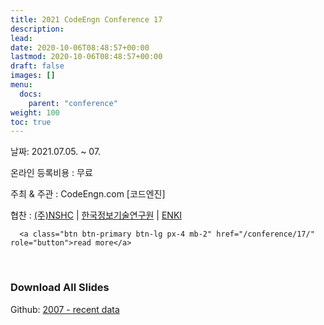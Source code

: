 ```yaml
---
title: 2021 CodeEngn Conference 17
description: 
lead: 
date: 2020-10-06T08:48:57+00:00
lastmod: 2020-10-06T08:48:57+00:00
draft: false
images: []
menu:
  docs:
    parent: "conference"
weight: 100
toc: true
---
```


날짜: 2021.07.05. ~ 07.

온라인 등록비용 : 무료

주최 & 주관 : CodeEngn.com [코드엔진] &nbsp;

협찬 : <a href='https://www.nshc.net' target='_blank'>(주)NSHC</a> | <a href='https://kitri.re.kr' target='_blank'>한국정보기술연구원</a> | <a href='https://enki.co.kr' target='_blank'>ENKI</a></h2>



      <a class="btn btn-primary btn-lg px-4 mb-2" href="/conference/17/" role="button">read more</a>
        
   

<br />

### Download All Slides

Github: <a href='https://github.com/codeengn/codeengn-conference' target='_blank'>2007 - recent data</a>

<br />

